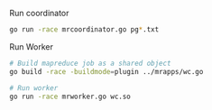 Run coordinator

```bash
go run -race mrcoordinator.go pg*.txt
```

Run Worker

```bash
# Build mapreduce job as a shared object
go build -race -buildmode=plugin ../mrapps/wc.go

# Run worker 
go run -race mrworker.go wc.so
```